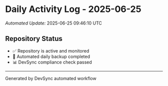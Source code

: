 # Daily Activity Log - 2025-06-25

*Automated Update:* 2025-06-25 09:46:10 UTC

## Repository Status
- ✅ Repository is active and monitored
- 🔄 Automated daily backup completed
- 📊 DevSync compliance check passed

---
Generated by DevSync automated workflow
